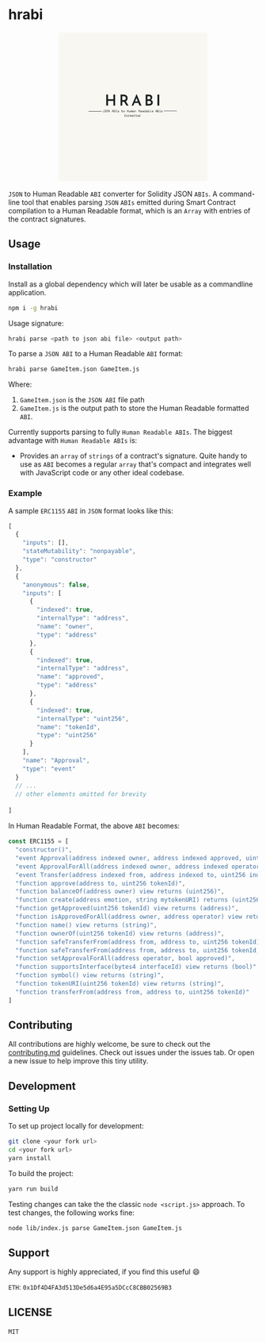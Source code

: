# hrabi

<p align="center">
  <img width="300" height="300" src="https://github.com/naftalimurgor/hrabi/blob/parse-abi-with-metadata/assets/logo.png">
</p>

`JSON` to Human Readable `ABI` converter for Solidity JSON `ABIs`. A command-line tool that enables parsing `JSON` `ABIs` emitted during Smart Contract compilation to a Human Readable format, which is an `Array` with entries of the contract signatures.

## Usage

### Installation
Install as a global dependency which will later be usable as a commandline application.
```sh
npm i -g hrabi
```

Usage signature:

```sh
hrabi parse <path to json abi file> <output path>
```
To parse a `JSON ABI` to a Human Readable `ABI` format:

```sh
hrabi parse GameItem.json GameItem.js
```
Where:
1. `GameItem.json` is the `JSON ABI` file path
2. `GameItem.js` is the output path to store the Human Readable formatted  `ABI`.

Currently supports parsing to fully `Human Readable ABIs`. The biggest advantage with `Human Readable ABIs` is:
- Provides an `array` of `strings` of a contract's signature. Quite handy to use as `ABI` becomes a regular `array` that's compact and integrates well with JavaScript code or any other ideal codebase.

### Example
A sample `ERC1155` `ABI` in `JSON` format looks like this:
```javascript
[
  {
    "inputs": [],
    "stateMutability": "nonpayable",
    "type": "constructor"
  },
  {
    "anonymous": false,
    "inputs": [
      {
        "indexed": true,
        "internalType": "address",
        "name": "owner",
        "type": "address"
      },
      {
        "indexed": true,
        "internalType": "address",
        "name": "approved",
        "type": "address"
      },
      {
        "indexed": true,
        "internalType": "uint256",
        "name": "tokenId",
        "type": "uint256"
      }
    ],
    "name": "Approval",
    "type": "event"
  }
  // ...
  // other elements omitted for brevity
  
]
```
In Human Readable Format, the above `ABI` becomes:
```javascript
const ERC1155 = [
  "constructor()",
  "event Approval(address indexed owner, address indexed approved, uint256 indexed tokenId)",
  "event ApprovalForAll(address indexed owner, address indexed operator, bool approved)",
  "event Transfer(address indexed from, address indexed to, uint256 indexed tokenId)",
  "function approve(address to, uint256 tokenId)",
  "function balanceOf(address owner) view returns (uint256)",
  "function create(address emotion, string mytokenURI) returns (uint256)",
  "function getApproved(uint256 tokenId) view returns (address)",
  "function isApprovedForAll(address owner, address operator) view returns (bool)",
  "function name() view returns (string)",
  "function ownerOf(uint256 tokenId) view returns (address)",
  "function safeTransferFrom(address from, address to, uint256 tokenId)",
  "function safeTransferFrom(address from, address to, uint256 tokenId, bytes _data)",
  "function setApprovalForAll(address operator, bool approved)",
  "function supportsInterface(bytes4 interfaceId) view returns (bool)",
  "function symbol() view returns (string)",
  "function tokenURI(uint256 tokenId) view returns (string)",
  "function transferFrom(address from, address to, uint256 tokenId)"
]
```

## Contributing
All contributions are highly welcome, be sure to check out the [contributing.md](./contributing) guidelines. Check out issues under the issues tab. Or open a new issue to help improve this tiny utility.

## Development
### Setting Up
To set up project locally for development:
```sh
git clone <your fork url>
cd <your fork url>
yarn install
```
To build the project:
```sh
yarn run build
```
Testing changes can take the the classic `node <script.js>` approach. To test changes, the following works fine:
```sh
node lib/index.js parse GameItem.json GameItem.js
```
## Support
Any support is highly appreciated, if you find this useful :smile:

`ETH`:    `0x1Df4D4FA3d513De5d6a4E95a5DCcC8CBB02569B3`
## LICENSE
`MIT`